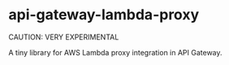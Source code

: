 # api-gateway-lambda-proxy

CAUTION: VERY EXPERIMENTAL

A tiny library for AWS Lambda proxy integration in API Gateway.
